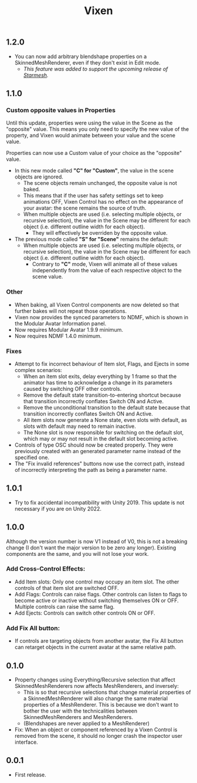﻿---
title: Vixen
---

## 1.2.0

- You can now add arbitrary blendshape properties on a SkinnedMeshRenderer, even if they don't exist in Edit mode.
  - *This feature was added to support the upcoming release of [Starmesh](/docs/products/starmesh).*

## 1.1.0

### Custom opposite values in Properties

Until this update, properties were using the value in the Scene as the "opposite" value.
This means you only need to specify the new value of the property, and Vixen would animate between your value and the scene value.

Properties can now use a Custom value of your choice as the "opposite" value.
- In this new mode called **"C" for "Custom"**, the value in the scene objects are ignored.
    - The scene objects remain unchanged, the opposite value is not baked.
    - This means that if the user has safety settings set to keep animations OFF, Vixen Control has no effect on the appearance of your avatar: the scene remains the source of truth.
    - When multiple objects are used (i.e. selecting multiple objects, or recursive selection), the value in the Scene may be different for each object (i.e. different outline width for each object).
        - They will effectively be overriden by the opposite value.
- The previous mode called **"S" for "Scene"** remains the default:
    - When multiple objects are used (i.e. selecting multiple objects, or recursive selection), the value in the Scene may be different for each object (i.e. different outline width for each object).
        - Contrary to **"C"** mode, Vixen will animate all of these values independently from the value of each respective object to the scene value.

### Other

- When baking, all Vixen Control components are now deleted so that further bakes will not repeat those operations.
- Vixen now provides the synced parameters to NDMF, which is shown in the Modular Avatar Information panel.
- Now requires Modular Avatar 1.9.9 minimum.
- Now requires NDMF 1.4.0 minimum.

### Fixes

- Attempt to fix incorrect behaviour of Item slot, Flags, and Ejects in some complex scenarios:
    - When an item slot exits, delay everything by 1 frame so that the animator has time to acknowledge a change in its parameters caused by switching OFF other controls.
    - Remove the default state transition-to-entering shortcut because that transition incorrectly conflates Switch ON and Active.
    - Remove the unconditional transition to the default state because that transition incorrectly conflates Switch ON and Active.
    - All item slots now generate a None state, even slots with default, as slots with default may need to remain inactive.
    - The None slot is now responsible for switching on the default slot, which may or may not result in the default slot becoming active.
- Controls of type OSC should now be created properly. They were previously created with an generated parameter name instead of the specified one.
- The "Fix invalid references" buttons now use the correct path, instead of incorrectly interpreting the path as being a parameter name.

## 1.0.1

- Try to fix accidental incompatibility with Unity 2019. This update is not necessary if you are on Unity 2022.

## 1.0.0

Although the version number is now V1 instead of V0, this is not a breaking change (I don't want the major version to be zero any longer).
Existing components are the same, and you will not lose your work.

### Add Cross-Control Effects:

- Add Item slots: Only one control may occupy an item slot. The other controls of that item slot are switched OFF.
- Add Flags: Controls can raise flags. Other controls can listen to flags to become active or inactive without switching themselves ON or OFF. Multiple controls can raise the same flag.
- Add Ejects: Controls can switch other controls ON or OFF.

### Add Fix All button:

- If controls are targeting objects from another avatar, the Fix All button can retarget objects in the current avatar at the same relative path.

## 0.1.0

- Property changes using Everything/Recursive selection that affect SkinnedMeshRenderers now affects MeshRenderers, and inversely:
    - This is so that recursive selections that change material properties of a SkinnedMeshRenderer will also change the same material properties of a MeshRenderer.
      This is because we don't want to bother the user with the technicalities between SkinnedMeshRenderers and MeshRenderers.
    - (Blendshapes are never applied to a MeshRenderer)
- Fix: When an object or component referenced by a Vixen Control is removed from the scene, it should no longer crash the inspector user interface.

## 0.0.1

- First release.
